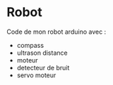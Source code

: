 Robot
===

Code de mon robot arduino avec :
* compass
* ultrason distance
* moteur
* detecteur de bruit
* servo moteur
